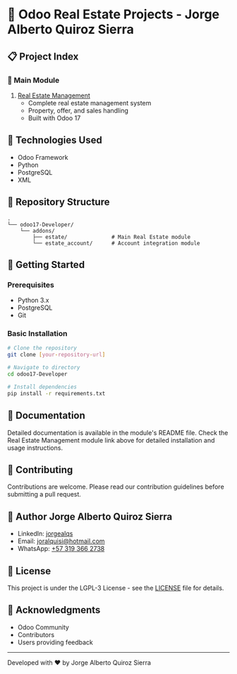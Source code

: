 # 🏢 Odoo Real Estate Projects - Jorge Alberto Quiroz Sierra

## 📋 Project Index

### 🌟 Main Module

1. [Real Estate Management](odoo17-Developer/addons/estate/README.md)
   - Complete real estate management system
   - Property, offer, and sales handling
   - Built with Odoo 17

## 🔧 Technologies Used

- Odoo Framework
- Python
- PostgreSQL
- XML

## 📁 Repository Structure

```plaintext
.
└── odoo17-Developer/
    └── addons/
        ├── estate/              # Main Real Estate module
        └── estate_account/      # Account integration module
```

## 🚀 Getting Started

### Prerequisites

- Python 3.x
- PostgreSQL
- Git

### Basic Installation

```bash
# Clone the repository
git clone [your-repository-url]

# Navigate to directory
cd odoo17-Developer

# Install dependencies
pip install -r requirements.txt
```

## 📖 Documentation

Detailed documentation is available in the module's README file. Check the Real Estate Management module link above for detailed installation and usage instructions.

## 🤝 Contributing

Contributions are welcome. Please read our contribution guidelines before submitting a pull request.

## 👤 Author **Jorge Alberto Quiroz Sierra**

- LinkedIn: [jorgealqs](https://www.linkedin.com/in/jorgealqs/)
- Email: [joralquisi@hotmail.com](mailto:joralquisi@hotmail.com)
- WhatsApp: [+57 319 366 2738](https://wa.me/573193662738?text=Hello%20Jorge,%20I'm%20interested%20in%20talking%20with%20you)

## 📝 License

This project is under the LGPL-3 License - see the [LICENSE](LICENSE) file for details.

## 🙏 Acknowledgments

- Odoo Community
- Contributors
- Users providing feedback

---
Developed with ❤️ by Jorge Alberto Quiroz Sierra
